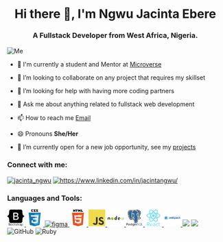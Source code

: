 <h1 align="center" fontsize="40px">Hi there 👋, I'm Ngwu Jacinta Ebere</h1>

<h3 align="center">A Fullstack Developer from West Africa, Nigeria.</h3>


<img align="center" src="https://i0.wp.com/i.pinimg.com/originals/81/2c/22/812c229c60047ee347f778135cd76b81.gif?resize=160,120" alt="Me" title="Me" width="50%" >



- 🔭 I'm currently a student and Mentor at [Microverse](https://www.microverse.org/)

- 👯 I’m looking to collaborate on any project that requires my skillset

- 🤔 I’m looking for help with having more coding partners

- 💬 Ask me about anything related to fullstack web development

- 📫 How to reach me [Email](jacintangwu9900@gmail.com)

- 😄 Pronouns **She/Her**

- 🔭 I’m currently open for a new job opportunity, see my [projects](https://github.com/JacintaNgwu/My-Portfolio.git)

<h3 align="left">Connect with me:</h3>
<p align="left">
<a href="https://twitter.com/jacinta_ngwu" target="blank"><img align="center" src="https://raw.githubusercontent.com/rahuldkjain/github-profile-readme-generator/master/src/images/icons/Social/twitter.svg" alt="jacinta_ngwu" height="30" width="40" /></a>
<a href="https://www.linkedin.com/in/jacintangwu/" target="blank"><img align="center" src="https://raw.githubusercontent.com/rahuldkjain/github-profile-readme-generator/master/src/images/icons/Social/linked-in-alt.svg" alt="https://www.linkedin.com/in/jacintangwu/" height="30" width="40" /></a>
</p>

<h3 align="left">Languages and Tools:</h3>
<p align="left"> <a href="https://getbootstrap.com" target="_blank" rel="noreferrer"> <img src="https://raw.githubusercontent.com/devicons/devicon/master/icons/bootstrap/bootstrap-plain-wordmark.svg" alt="bootstrap" width="40" height="40"/> </a>
<a href="https://www.w3schools.com/css/" target="_blank" rel="noreferrer"> <img src="https://raw.githubusercontent.com/devicons/devicon/master/icons/css3/css3-original-wordmark.svg" alt="css3" width="40" height="40"/> </a>
 <a href="https://www.figma.com/" target="_blank" rel="noreferrer"> <img src="https://www.vectorlogo.zone/logos/figma/figma-icon.svg" alt="figma" width="40" height="40"/> </a>
 <a href="https://www.w3.org/html/" target="_blank" rel="noreferrer"> <img src="https://raw.githubusercontent.com/devicons/devicon/master/icons/html5/html5-original-wordmark.svg" alt="html5" width="40" height="40"/> </a>
 <a href="https://developer.mozilla.org/en-US/docs/Web/JavaScript" target="_blank" rel="noreferrer"> <img src="https://raw.githubusercontent.com/devicons/devicon/master/icons/javascript/javascript-original.svg" alt="javascript" width="40" height="40"/> </a>
 <a href="https://nodejs.org" target="_blank" rel="noreferrer"> <img src="https://raw.githubusercontent.com/devicons/devicon/master/icons/nodejs/nodejs-original-wordmark.svg" alt="nodejs" width="40" height="40"/> </a>
 <a href="https://www.postgresql.org" target="_blank" rel="noreferrer"> <img src="https://raw.githubusercontent.com/devicons/devicon/master/icons/postgresql/postgresql-original-wordmark.svg" alt="postgresql" width="40" height="40"/> </a>
 <a href="https://reactjs.org/" target="_blank" rel="noreferrer"> <img src="https://raw.githubusercontent.com/devicons/devicon/master/icons/react/react-original-wordmark.svg" alt="react" width="40" height="40"/>
 <a href="https://webpack.js.org" target="_blank" rel="noreferrer"> <img src="https://raw.githubusercontent.com/devicons/devicon/d00d0969292a6569d45b06d3f350f463a0107b0d/icons/webpack/webpack-original-wordmark.svg" alt="webpack" width="40" height="40"/> </a>
 <a src="https://www.npmjs.com/"><img src="https://img.icons8.com/color/48/000000/npm.png"/></a>
 <a src="https://visualstudio.microsoft.com/"><img src="https://img.icons8.com/color/48/000000/visual-studio.png"/></a>
 <img height="50" src="https://user-images.githubusercontent.com/25181517/117364276-fc4eb280-aebd-11eb-92ba-8a6ef74b7313.png" alt="GitHub" title="GitHub" />
  <img height="50" src="https://user-images.githubusercontent.com/25181517/192603745-7d34df9e-7756-4756-a539-6a61badf7a80.png" alt="Ruby" title="Ruby" />
